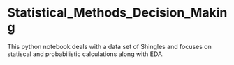 # Statistical_Methods_Decision_Making

This python notebook deals with a data set of Shingles and focuses on statiscal and probabilistic calculations along with EDA.
